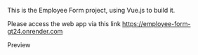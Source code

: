 This is the Employee Form project, using Vue.js to build it.

Please access the web app via this link https://employee-form-gt24.onrender.com

Preview

